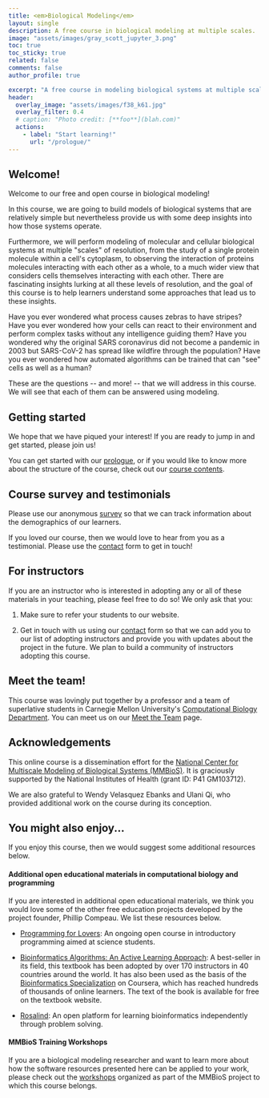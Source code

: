 ```yaml
---
title: <em>Biological Modeling</em>
layout: single
description: A free course in biological modeling at multiple scales.
image: "assets/images/gray_scott_jupyter_3.png"
toc: true
toc_sticky: true
related: false
comments: false
author_profile: true

excerpt: "A free course in modeling biological systems at multiple scales."
header:
  overlay_image: "assets/images/f38_k61.jpg"
  overlay_filter: 0.4
  # caption: "Photo credit: [**foo**](blah.com)"
  actions:
    - label: "Start learning!"
      url: "/prologue/"
---
```


## Welcome!

Welcome to our free and open course in biological modeling!

In this course, we are going to build models of biological systems that are relatively simple but nevertheless provide us with some deep insights into how those systems operate.

Furthermore, we will perform modeling of molecular and cellular biological systems at multiple "scales" of resolution, from the study of a single protein molecule within a cell's cytoplasm, to observing the interaction of proteins molecules interacting with each other as a whole, to a much wider view that considers cells themselves interacting with each other.  There are fascinating insights lurking at all these levels of resolution, and the goal of this course is to help learners understand some approaches that lead us to these insights.

Have you ever wondered what process causes zebras to have stripes? Have you ever wondered how your cells can react to their environment and perform complex tasks without any intelligence guiding them? Have you wondered why the original SARS coronavirus did not become a pandemic in 2003 but SARS-CoV-2 has spread like wildfire through the population? Have you ever wondered how automated algorithms can be trained that can "see" cells as well as a human?

These are the questions -- and more! -- that we will address in this course. We will see that each of them can be answered using modeling.

## Getting started

We hope that we have piqued your interest! If you are ready to jump in and get started, please join us!

You can get started with our [prologue](prologue), or if you would like to know more about the structure of the course, check out our [course contents](contents).

## Course survey and testimonials

Please use our anonymous [survey](https://forms.gle/egmmBxGtBciDPYNS8) so that we can track information about the demographics of our learners.

If you loved our course, then we would love to hear from you as a testimonial. Please use the [contact](contact) form to get in touch!

## For instructors

If you are an instructor who is interested in adopting any or all of these materials in your teaching, please feel free to do so! We only ask that you:

1. Make sure to refer your students to our website.

2. Get in touch with us using our [contact](contact) form so that we can add you to our list of adopting instructors and provide you with updates about the project in the future. We plan to build a community of instructors adopting this course.

## Meet the team!

This course was lovingly put together by a professor and a team of superlative students in Carnegie Mellon University's [Computational Biology Department](http://cbd.cmu.edu). You can meet us on our [Meet the Team](meet-the-team) page.

## Acknowledgements

This online course is a dissemination effort for the <a href="https://mmbios.pitt.edu" target="_blank">National Center for Multiscale Modeling of Biological Systems (MMBioS)</a>. It is graciously supported by the National Institutes of Health (grant ID: P41 GM103712).

We are also grateful to Wendy Velasquez Ebanks and Ulani Qi, who provided additional work on the course during its conception.

## You might also enjoy...

If you enjoy this course, then we would suggest some additional resources below.

#### Additional open educational materials in computational biology and programming

If you are interested in additional open educational materials, we think you would love some of the other free education projects developed by the project founder, Phillip Compeau.  We list these resources below.

* <a href="http://compeau.cbd.cmu.edu/programming-for-lovers/" target="_blank">Programming for Lovers</a>: An ongoing open course in introductory programming aimed at science students.

* <a href="https://bioinformaticsalgorithms.org" target="_blank">Bioinformatics Algorithms: An Active Learning Approach</a>: A best-seller in its field, this textbook has been adopted by over 170 instructors in 40 countries around the world. It has also been used as the basis of the <a href="https://www.coursera.org/specializations/bioinformatics" target="_blank">Bioinformatics Specialization</a> on Coursera, which has reached hundreds of thousands of online learners. The text of the book is available for free on the textbook website.

* <a href="http://rosalind.info" target="_blank">Rosalind</a>: An open platform for learning bioinformatics independently through problem solving.

#### MMBioS Training Workshops

If you are a biological modeling researcher and want to learn more about how the software resources presented here can be applied to your work, please check out the <a href="https://mmbios.pitt.edu/outreach/workshops" target="_blank">workshops</a> organized as part of the MMBioS project to which this course belongs.
